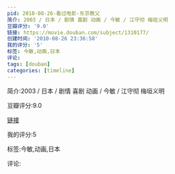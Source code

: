 ```yaml
---
pid: 2010-08-26-看过电影-东京教父
简介: 2003 / 日本 / 剧情 喜剧 动画 / 今敏 / 江守彻 梅垣义明
豆瓣评分: '9.0'
链接: https://movie.douban.com/subject/1310177/
创建时间: '2010-08-26 23:36:58'
我的评分: '5'
标签: 今敏,动画,日本
评论:
tags: [douban]
categories: [timeline]
---
```

简介:2003 / 日本 / 剧情 喜剧 动画 / 今敏 / 江守彻 梅垣义明

豆瓣评分:9.0

[链接](https://movie.douban.com/subject/1310177/)

我的评分:5

标签:今敏,动画,日本

评论:

